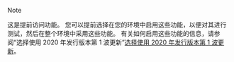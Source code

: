 > [!NOTE]
> 这是提前访问功能。 您可以提前选择在您的环境中启用这些功能，以便对其进行测试，然后在整个环境中采用这些功能。 有关如何启用这些功能的信息，请参阅“选择使用 2020 年发行版本第 1 波更新”[选择使用 2020 年发行版本第 1 波更新](https://aka.ms/EarlyAccessOpt-in)。
